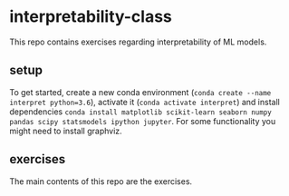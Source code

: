 # interpretability-class

This repo contains exercises regarding interpretability of ML models.

## setup

To get started, create a new conda environment (`conda create --name interpret python=3.6`), activate it (`conda activate interpret`) and install dependencies `conda install matplotlib scikit-learn seaborn numpy pandas scipy statsmodels ipython jupyter`. For some functionality you might need to install graphviz.

## exercises

The main contents of this repo are the exercises.
